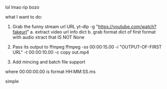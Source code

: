 lol
lmao
rip bozo

what I want to do:
1. Grab the funny stream url URL
yt-dlp -g "https://youtube.com/watch?fakeurl" 
    a. extract video url info dict
    b. grab format dict of first format with audio xtract that IS NOT None

2. Pass its output to ffmpeg
ffmpeg -ss 00:00:15.00 -i "OUTPUT-OF-FIRST URL" -t 00:00:10.00 -c copy out.mp4

3. Add mincing and batch file support

where 00:00:00.00 is format HH:MM:SS.ms

simple
